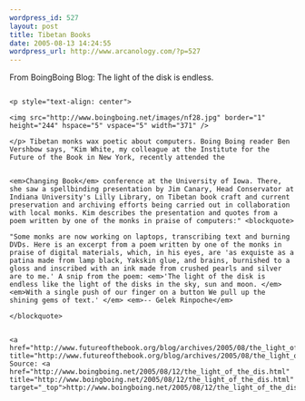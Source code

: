 ```yaml
--- 
wordpress_id: 527
layout: post
title: Tibetan Books
date: 2005-08-13 14:24:55
wordpress_url: http://www.arcanology.com/?p=527
---
```

From BoingBoing Blog: The light of the disk is endless. 
                                                                                                                                                                                                                                                                                                                                                                                                                                                                                                                                                                                                                                                                                                                                                                        
                                                                                                                                                                                                                                                                                                                                                                                                                                                                                                                                                                                                                                                                                                                                                                        <p style="text-align: center">
                                                                                                                                                                                                                                                                                                                                                                                                                                                                                                                                                                                                                                                                                                                                                                          <img src="http://www.boingboing.net/images/nf28.jpg" border="1" height="244" hspace="5" vspace="5" width="371" />
                                                                                                                                                                                                                                                                                                                                                                                                                                                                                                                                                                                                                                                                                                                                                                        </p> Tibetan monks wax poetic about computers. Boing Boing reader Ben Vershbow says, "Kim White, my colleague at the Institute for the Future of the Book in New York, recently attended the 
                                                                                                                                                                                                                                                                                                                                                                                                                                                                                                                                                                                                                                                                                                                                                                        
                                                                                                                                                                                                                                                                                                                                                                                                                                                                                                                                                                                                                                                                                                                                                                        <em>Changing Book</em> conference at the University of Iowa. There, she saw a spellbinding presentation by Jim Canary, Head Conservator at Indiana University's Lilly Library, on Tibetan book craft and current preservation and archiving efforts being carried out in collaboration with local monks. Kim describes the presentation and quotes from a poem written by one of the monks in praise of computers:" <blockquote>
                                                                                                                                                                                                                                                                                                                                                                                                                                                                                                                                                                                                                                                                                                                                                                          "Some monks are now working on laptops, transcribing text and burning DVDs. Here is an excerpt from a poem written by one of the monks in praise of digital materials, which, in his eyes, are 'as exquiste as a patina made from lamp black, Yakskin glue, and brains, burnished to a gloss and inscribed with an ink made from crushed pearls and silver are to me.' A snip from the poem: <em>'The light of the disk is endless like the light of the disks in the sky, sun and moon. </em> <em>With a single push of our finger on a button We pull up the shining gems of text.' </em> <em>-- Gelek Rinpoche</em>
                                                                                                                                                                                                                                                                                                                                                                                                                                                                                                                                                                                                                                                                                                                                                                        </blockquote>
                                                                                                                                                                                                                                                                                                                                                                                                                                                                                                                                                                                                                                                                                                                                                                        
                                                                                                                                                                                                                                                                                                                                                                                                                                                                                                                                                                                                                                                                                                                                                                        <a href="http://www.futureofthebook.org/blog/archives/2005/08/the_light_of_th.html" title="http://www.futureofthebook.org/blog/archives/2005/08/the_light_of_th.html">Link</a> Source: <a href="http://www.boingboing.net/2005/08/12/the_light_of_the_dis.html" title="http://www.boingboing.net/2005/08/12/the_light_of_the_dis.html" target="_top">http://www.boingboing.net/2005/08/12/the_light_of_the_dis.html</a>